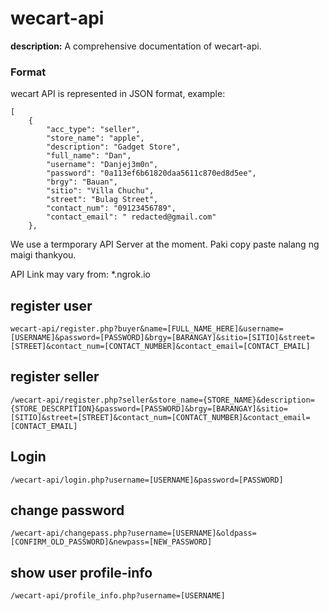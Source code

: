 # wecart-api

**description:** A comprehensive documentation of wecart-api.

### Format

wecart API is represented in JSON format, example:
```
[
    {
        "acc_type": "seller",
        "store_name": "apple",
        "description": "Gadget Store",
        "full_name": "Dan",
        "username": "Danjej3m0n",
        "password": "0a113ef6b61820daa5611c870ed8d5ee",
        "brgy": "Bauan",
        "sitio": "Villa Chuchu",
        "street": "Bulag Street",
        "contact_num": "09123456789",
        "contact_email": " redacted@gmail.com"
    },
```

We use a termporary API Server at the moment. Paki copy paste nalang ng maigi thankyou.

API Link may vary from: *.ngrok.io

## register user
```
wecart-api/register.php?buyer&name=[FULL_NAME_HERE]&username=[USERNAME]&password=[PASSWORD]&brgy=[BARANGAY]&sitio=[SITIO]&street=[STREET]&contact_num=[CONTACT_NUMBER]&contact_email=[CONTACT_EMAIL]
```

## register seller
```
/wecart-api/register.php?seller&store_name={STORE_NAME}&description={STORE_DESCRPITION}&password=[PASSWORD]&brgy=[BARANGAY]&sitio=[SITIO]&street=[STREET]&contact_num=[CONTACT_NUMBER]&contact_email=[CONTACT_EMAIL]
```
## Login
```
/wecart-api/login.php?username=[USERNAME]&password=[PASSWORD]
```
## change password
```
/wecart-api/changepass.php?username=[USERNAME]&oldpass=[CONFIRM_OLD_PASSWORD]&newpass=[NEW_PASSWORD]

```
## show user profile-info
```
/wecart-api/profile_info.php?username=[USERNAME]

```
